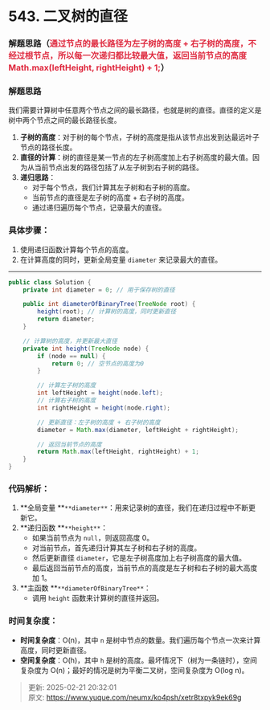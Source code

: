 # 543. 二叉树的直径

### 解题思路（<font style="color:#DF2A3F;">通过节点的最长路径为左子树的高度 + 右子树的高度，不经过根节点，所以每一次递归都比较最大值，返回当前节点的高度 Math.max(leftHeight, rightHeight) + 1;</font>）
### 解题思路
我们需要计算树中任意两个节点之间的最长路径，也就是树的直径。直径的定义是树中两个节点之间的最长路径长度。

1. **子树的高度**：对于树的每个节点，子树的高度是指从该节点出发到达最远叶子节点的路径长度。
2. **直径的计算**：树的直径是某一节点的左子树高度加上右子树高度的最大值。因为从当前节点出发的路径包括了从左子树到右子树的路径。
3. **递归思路**：
    - 对于每个节点，我们计算其左子树和右子树的高度。
    - 当前节点的直径是左子树的高度 + 右子树的高度。
    - 通过递归遍历每个节点，记录最大的直径。

### 具体步骤：
1. 使用递归函数计算每个节点的高度。
2. 在计算高度的同时，更新全局变量 `diameter` 来记录最大的直径。

---

```java
public class Solution {
    private int diameter = 0; // 用于保存树的直径

    public int diameterOfBinaryTree(TreeNode root) {
        height(root); // 计算树的高度，同时更新直径
        return diameter;
    }

    // 计算树的高度，并更新最大直径
    private int height(TreeNode node) {
        if (node == null) {
            return 0; // 空节点的高度为0
        }

        // 计算左子树的高度
        int leftHeight = height(node.left);
        // 计算右子树的高度
        int rightHeight = height(node.right);

        // 更新直径：左子树的高度 + 右子树的高度
        diameter = Math.max(diameter, leftHeight + rightHeight);

        // 返回当前节点的高度
        return Math.max(leftHeight, rightHeight) + 1;
    }
}

```

### 代码解析：
1. **全局变量 **`**diameter**`：用来记录树的直径，我们在递归过程中不断更新它。
2. **递归函数 **`**height**`：
    - 如果当前节点为 `null`，则返回高度 0。
    - 对当前节点，首先递归计算其左子树和右子树的高度。
    - 然后更新直径 `diameter`，它是左子树高度加上右子树高度的最大值。
    - 最后返回当前节点的高度，当前节点的高度是左子树和右子树的最大高度加 1。
3. **主函数 **`**diameterOfBinaryTree**`：
    - 调用 `height` 函数来计算树的直径并返回。

### 时间复杂度：
+ **时间复杂度**：O(n)，其中 `n` 是树中节点的数量。我们遍历每个节点一次来计算高度，同时更新直径。
+ **空间复杂度**：O(h)，其中 `h` 是树的高度。最坏情况下（树为一条链时），空间复杂度为 O(n)；最好的情况是树为平衡二叉树，空间复杂度为 O(log n)。







> 更新: 2025-02-21 20:32:01  
> 原文: <https://www.yuque.com/neumx/ko4psh/xetr8txpyk9ek69g>